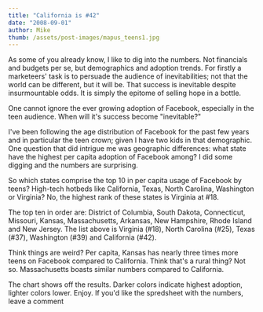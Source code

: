 ```yaml
---
title: "California is #42"
date: "2008-09-01"
author: Mike
thumb: /assets/post-images/mapus_teens1.jpg
---
```


As some of you already know, I like to dig into the numbers. Not financials and budgets per se, but demographics and adoption trends. For firstly a marketeers' task is to persuade the audience of inevitabilities; not that the world can be different, but it will be. That success is inevitable despite insurmountable odds. It is simply the epitome of selling hope in a bottle.

One cannot ignore the ever growing adoption of Facebook, especially in the teen audience. When will it's success become "inevitable?"

I've been following the age distribution of Facebook for the past few years and in particular the teen crown; given I have two kids in that demographic. One question that did intrigue me was geographic differences: what state have the highest per capita adoption of Facebook among? I did some digging and the numbers are surprising.

So which states comprise the top 10 in per capita usage of Facebook by teens? High-tech hotbeds like California, Texas, North Carolina, Washington or Virginia? No, the highest rank of these states is Virginia at #18.

The top ten in order are: District of Columbia, South Dakota, Connecticut, Missouri, Kansas, Massachusetts, Arkansas, New Hampshire, Rhode Island and New Jersey. The list above is Virginia (#18), North Carolina (#25), Texas (#37), Washington (#39) and California (#42).

Think things are weird? Per capita, Kansas has nearly three times more teens on Facebook compared to California. Think that's a rural thing? Not so. Massachusetts boasts similar numbers compared to California.

The chart shows off the results. Darker colors indicate highest adoption, lighter colors lower. Enjoy. If you'd like the spredsheet with the numbers, leave a comment
